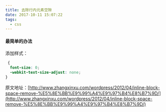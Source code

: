 ```yaml
---
title: 去除行内元素空隙
date: 2017-10-11 15:07:22
tags:
  - css
---
```


#### 最简单的办法

添加样式：

```css
 {
  font-size: 0;
  -webkit-text-size-adjust: none;
}
```

原文地址：[http://www.zhangxinxu.com/wordpress/2012/04/inline-block-space-remove-%E5%8E%BB%E9%99%A4%E9%97%B4%E8%B7%9D/](http://www.zhangxinxu.com/wordpress/2012/04/inline-block-space-remove-%E5%8E%BB%E9%99%A4%E9%97%B4%E8%B7%9D/)
